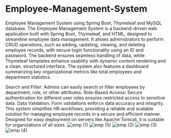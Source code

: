 # Employee-Management-System
Employee Management System using Spring Boot, Thymeleaf and MySQL database.
The Employee Management System is a backend-driven web application built with Spring Boot, Thymeleaf, and HTML, designed to streamline employee data management. It allows administrators to perform CRUD operations, such as adding, updating, viewing, and deleting employee records, with secure login functionality using an ID and password. The backend ensures seamless handling of data, while Thymeleaf templates enhance usability with dynamic content rendering and a clean, structured interface. The system also features a dashboard summarizing key organizational metrics like total employees and department statistics.

Search and Filter: Admins can easily search or filter employees by department, role, or other attributes.
Role-Based Access: Secure authentication for different user roles ensures restricted access to sensitive data.
Data Validation: Form validations enforce data accuracy and integrity.
This system simplifies HR workflows, providing a reliable and scalable solution for managing employee records in a secure and efficient manner. Designed for easy deployment on servers like Apache Tomcat, it is suitable for organizations of all sizes.
![emp (1)](https://github.com/user-attachments/assets/ab4b8879-b877-4e14-8e9e-1a0b7b4aab1f)
![emp (5)](https://github.com/user-attachments/assets/16ca3e98-8b82-4dcc-a95e-912590952895)
![emp (2)](https://github.com/user-attachments/assets/330af54d-ca43-4298-a544-4a369dbb1ab4)
![emp (3)](https://github.com/user-attachments/assets/d8d709c3-0f3f-4f51-9865-e63b0693cc5c)
![emp (4)](https://github.com/user-attachments/assets/04a7d648-ab28-4a03-bd19-bd7c51ffdae2)

